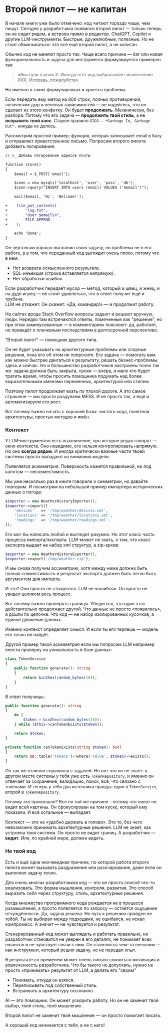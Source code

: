 # Второй пилот — не капитан

В начале книги уже было отмечено: код читают гораздо чаще, чем пишут.
Сегодня у разработчика появился второй пилот — только теперь он не сидит рядом, а встроен прямо в редактор.
ChatGPT, Copilot и другие LLM-инструменты. Быстрые, дружелюбные, полезные.
Но не стоит обманываться: это всё ещё второй пилот, а не капитан.

Обычно код не меняют просто так.
Чаще всего причина — баг или новая функциональность и
задача для инструмента формулируется примерно так:

> «Выступи в роли X. Иногда этот код выбрасывает исключение XXX. Исправь, пожалуйста».

Но именно в таких формулировках и кроется проблема.

Если передать ему метод на 800 строк, полных противоречий, логических дыр и нелепых зависимостей — не надейтесь,
что он сделает из этого конфетку.
Он будет **продолжать**. Механически, без разбора.
Потому что его задача — **продолжить твой стиль**, а не **исправить твой хаос**.
Старое правило `GIGO — *Garbage In, Garbage Out*.` никуда не делось.

Рассмотрим простой пример: функция, которая записывает email в базу и отправляет приветственное письмо.
Попросим второго пилота добавить логирование:

```diff
// >_ Добавь логирование адресов почты

function store()
{
    $email = $_POST['email'];

    $conn = new mysqli('localhost', 'user', 'pass', 'db');
    $conn->query("INSERT INTO users (email) VALUES ('$email')");

    mail($email, 'Hi', 'Welcome!');

+    file_put_contents(
+        'log.txt',
+        "User $email\n",
+        FILE_APPEND
+    );

    echo 'Done';
}
```

Он чертовски хорошо выполнил свою задачу, но проблема не в его работе, а в том, что переданный код
выглядит очень плохо, потому что в нем:

- Нет возврата осмысленного результата.
- SQL-инъекция (строка вставляется напрямую).
- Нет обработки ошибок.

Если разработчик передаёт мусор — метод, который и швец, и жнец, и на дуде игрец — не стоит удивляться, что в ответ получит ещё и трубача.  
LLM не откажет. Он скажет: «Да, командир!» — и продолжит работу.

На сайтах вроде Stack Overflow вопросы задают и решают вручную, люди. Нередко там встречаются ответы, помеченные как 
"решение", но при этом заминусованные — в комментариях поясняют: да, работает, но приведёт к плачевным последствиям в
долгосрочной перспективе. 


"Второй пилот" — помощник другого типа. 

Он не будет указывать на архитектурные проблемы или спорные решения, пока его об этом не попросите. 
Его задача — помогать вам как можно быстрее двигаться к результату, решать бизнес-проблемы здесь и сейчас.
Но и большинство разработчиков настроены точно так же: задача должна быть закрыта, сроки — вчера, и мало кто будет
тратить время, чтобы просить помощника подумать над более выразительными именами переменных, архитектурой или стилем.

Поэтому пилот продолжает ехать по плохой дороге.
А это самое страшное — мы просто раздуваем MESS.
И не просто так, а ещё и автоматизируем его рост.

Вот почему важно начать с хорошей базы: чистого кода, понятной архитектуры, простых методов и имён.

### Контекст

У LLM-инструментов есть ограничение, про которое редко говорят — окно контекста.
Оно невидимо, его нельзя контролировать напрямую. Но оно **всегда рядом**.
И иногда критически важные части твоей системы просто выпадают из внимания модели.

Появляется асимметрия. Поверхность кажется правильной, но под капотом — несовместимость.

Мы уже несколько раз в книге говорили о симметрии, но давайте повторим. 
И посмотрим на небольшой пример импортера исторических данных о погоде:

```php
$importer = new WeatherHistoryImporter();
$importer->import([
    'devices'   => '/tmp/weather/devices.xml',
    'locations' => '/tmp/weather/locations.xml',
    'readings'  => '/tmp/weather/readings.xml',
]);
```

Его мог бы написать любой и выглядит разумно. Но этот класс часть процесса импорта/экспорта. 
LLM-может не знать, о том, что класс экспорта выдает не набор xml структур, а zip-архив:

```php
$exporter = new WeatherHistoryExporter();
$exporter->export('/tmp/weather.zip');
```

И мы снова получим ассиметрию, хотя между ними должна быть полная совместимость и результат экспорта должен быть 
легко быть аргументом для импорта.

И что? Они просто не стыкуются.
LLM не «ошибся». Он просто не увидел целиком весь процесс.

Вот почему важно проверять границы.
Убедиться, что один этап действительно продолжает другой.
Что данные не просто «появились», а дошли по цепочке.
Что код — не набор изолированных кусочков, а единое движение данных.

Именно контекст определяет смысл.
И если ты его теряешь — модель его точно не найдёт.

Другой пример такой асимметрия если мы попросим LLM например внести проверку на 
уникальность в базе данных: 

```php
class TokenService
{
    public function generate(): string
    {
        return bin2hex(random_bytes(16));
    }
}
```

В ответ получишь:

```php
public function generate(): string
{
    do {
        $token = bin2hex(random_bytes(16));
    } while ($this->canTokenExists($token));

    return $token;
}

private function canTokenExists(string $token): bool
{
    return DB::table('tokens')->where('value', $token)->exists();
}
```

Он так же отлично справился с задачей.
Но вот что он не знает: в другом месте системы у тебя уже есть `TokenRepository`, и именно он отвечает за сохранение, валидацию, поиск, всё, что связано с токенами.
И теперь у тебя два источника правды: один в `TokenService`, второй в `TokenRepository`.

Почему это произошло? Все по той же причине - потому что пилот не видит всей картины.
Он сфокусирован на том куске, который ему показали. И всё остальное — выпадает.

Контекст — это не «удобно держать в голове». Это то, без чего невозможно принимать архитектурные решения.
LLM не знает, как устроена твоя система. Он просто не видит границ.
А разработчик — **видит**. Или, по крайней мере, должен видеть.

### Не твой код

Есть и ещё одна неочевидная причина, по которой работа второго пилота может вызывать раздражение или разочарование, даже если он
выполнил задачу точно.

Для очень многих разработчиков код — это не просто способ что-то реализовать.
Это форма мышления, контроля, развития. Это способ выразить себя через структуру, стиль, архитектурные решения.

Когда множество программного кода рождается не в процессе размышлений,
а просто появляется по запросу — остаётся ощущение отчуждённости.
Да, задача решена. Но путь к решению пройден не тобой.
Ты не выбирал между подходами, не ошибался, не искал компромисс.
А значит — не чувствуется и результат.

Сгенерированный код может выглядеть и работать правильно, но разработчик становится не уверен в его деталях, не понимает всех нюансов и не чувствует связи с ним.
Он становится чем-то внешним — как инструмент, который решил задачу, но не передал опыт.

В результате со временем может очень сильно снизиться мотивация и вовлеченность разработчика. 
Что бы такого не допускать, нужно не просто «принимать» результат от LLM, а делать его "своим"

* Понимать, откуда он взялся.
* Переписывать под собственный стиль.
* Встраивать в архитектуру осознанно.

AI — это помощник. Он может ускорить работу.
Но он не заменит твой выбор, твой стиль, твоё мышление.

Второй пилот не заменит твоё мышление — он просто помогает писать.

А хороший код начинается с тебя, а не с него!